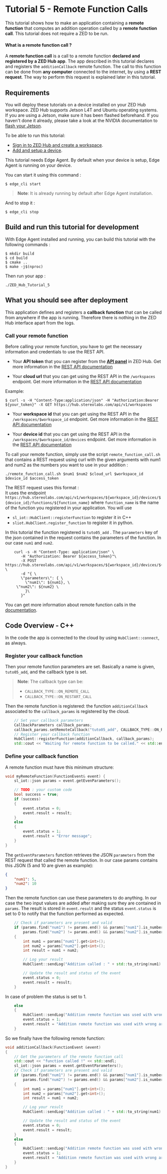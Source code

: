 # Tutorial 5 - Remote Function Calls

This tutorial shows how to make an application containing a **remote function** that computes an addition operation called by a **remote function call**.
This tutorial does not require a ZED to be run.

#### What is a remote function call ?
A **remote function call** is a call to a remote function **declared and registered by a ZED Hub app**. The app described in this tutorial declares and registers the `additionCallback` remote function.
The call to this function can be done from **any computer** connected to the internet, by using a **REST request**. The way to perform this request is explained later in this tutorial.


## Requirements
You will deploy these tutorials on a device installed on your ZED Hub workspace. ZED Hub supports Jetson L4T and Ubuntu operating systems. If you are using a Jetson, make sure it has been flashed beforehand. If you haven't done it already, please take a look at the NVIDIA documentation to [flash your Jetson](https://docs.nvidia.com/sdk-manager/install-with-sdkm-jetson/index.html).

To be able to run this tutorial:
- [Sign in to ZED Hub and create a workspace](https://www.stereolabs.com/docs/cloud/overview/get-workspace/).
- [Add and setup a device](https://www.stereolabs.com/docs/cloud/overview/setup-device/).

This tutorial needs Edge Agent. By default when your device is setup, Edge Agent is running on your device.

You can start it using this command :
```
$ edge_cli start
```

> **Note**: It is already running by default after Edge Agent installation.

And to stop it :
```
$ edge_cli stop
```

## Build and run this tutorial for development

With Edge Agent installed and running, you can build this tutorial with the following commands :
```
$ mkdir build
$ cd build
$ cmake ..
$ make -j$(nproc)
```

Then run your app :
```
./ZED_Hub_Tutorial_5
```

## What you should see after deployment
This application defines and registers a **callback function** that can be called from anywhere if the app is running. Therefore there is nothing in the ZED Hub interface apart from the logs.

### Call your remote function
Before calling your remote function, you have to get the necessary information and credentials to use the REST API.

- Your **API token** that you can register from the [**API panel**](https://hub.stereolabs.com/token) in ZED Hub. Get more information in the [REST API documentation](https://www.stereolabs.com/docs/cloud/rest-api/)


- Your **cloud url** that you can get using the REST API in the ```/workspaces``` endpoint. Get more information in the [REST API documentation](https://www.stereolabs.com/docs/cloud/rest-api/workspaces/)

Example:
```
$ curl -s -H "Content-Type:application/json" -H "Authorization:Bearer ${your_token}" -X GET https://hub.stereolabs.com/api/v1/workspaces

```

- Your **workspace id** that you can get using the REST API in the ```/workspaces/$workspace_id``` endpoint. Get more information in the [REST API documentation](https://www.stereolabs.com/docs/cloud/rest-api/workspaces/)


- Your **device id** that you can get using the REST API in the ```/workspaces/$workspace_id/devices``` endpoint. Get more information in the [REST API documentation](https://www.stereolabs.com/docs/cloud/rest-api/devices/)


To call your remote function, simply use the script ```remote_function_call.sh``` that contains a REST request using curl with the given arguments with num1 and num2 as the numbers you want to use in your addition :

```
./remote_function_call.sh $num1 $num2 $cloud_url $workspace_id $device_id $access_token
```

The REST request uses this format :\
It uses the endpoint ```https://hub.stereolabs.com/api/v1/workspaces/${workspace_id}/devices/${device_id}/functions/${function_name}``` where ```function_name``` is the name of the function you registered in your application.
You will use
- ```sl_iot::HubClient::registerFunction``` to register it in C++
- ```sliot.HubClient.register_function``` to register it in python.

In this tutorial the function registered is `tuto05_add` .
The `parameters` key of the json contained in the request contains the parameters of the function. In our case `num1` and `num2`.

```
    curl -s -H "Content-Type: application/json" \
       -H "Authorization: Bearer ${access_token}"\
       -X POST https://hub.stereolabs.com/api/v1/workspaces/${workspace_id}/devices/${device_id}/functions/tuto05_add \
       -d "{ \
       \"parameters\": { \
         \"num1\": ${num1}, \
	 \"num2\": ${num2} \
         }\
       }"
```

You can get more information about remote function calls in the [documentation](https://www.stereolabs.com/docs/cloud/remote-functions/call/).


## Code Overview - C++

In the code the app is connected to the cloud by using `HubClient::connect`, as always.

### Register your callback function
Then your remote function parameters are set. Basically a name is given, `tuto05_add`, and the callback type is set.
> **Note**: The callback type can be:
> - `CALLBACK_TYPE::ON_REMOTE_CALL`
> - `CALLBACK_TYPE::ON_RESTART_CALL`

Then the remote function is registered: the function `additionCallback` associated to the `callback_params` is registered by the cloud.

```c++
    // Set your callback parameters
    CallbackParameters callback_params;
    callback_params.setRemoteCallback("tuto05_add", CALLBACK_TYPE::ON_REMOTE_CALL);
    // Register your callback function
    HubClient::registerFunction(additionCallback, callback_params);
    std::cout << "Waiting for remote function to be called." << std::endl;
```


### Define your callback function

A remote function must have this minimum structure:

```c++
void myRemoteFunction(FunctionEvent& event) {
    sl_iot::json params = event.getEvenParameters();

    // TODO : your custom code
    bool success = true;
    if (success)
    {
        event.status = 0;
        event.result = result;
    }
    else
    {
        event.status = 1;
        event.result = "Error message";
    }
}
```

The `getEventParameters` function retrieves the JSON `parameters` from the REST request that called the remote function.
In our case params contains this JSON (5 and 10 are given as example):
```JSON
{
    "num1": 5,
    "num2": 10
}
```

Then the remote function can use these parameters to do anything. In our case the two input values are added after making sure they are contained in `params`. The result is stored in `event.result` and the status `event.status` is set to 0 to notify that the function performed as expected.

```c++
    // Check if parameters are present and valid
    if (params.find("num1") != params.end() && params["num1"].is_number_integer() &&
        params.find("num2") != params.end() && params["num2"].is_number_integer())
    {
        int num1 = params["num1"].get<int>();
        int num2 = params["num2"].get<int>();
        int result = num1 + num2;

        // Log your result
        HubClient::sendLog("Addition called : " + std::to_string(num1) + " + " + std::to_string(num2) + " = " + std::to_string(result), LOG_LEVEL::INFO);

        // Update the result and status of the event
        event.status = 0;
        event.result = result;
    }

```

In case of problem the status is set to 1.
```c++
    else
    {
        HubClient::sendLog("Addition remote function was used with wrong arguments.", LOG_LEVEL::ERROR);
        event.status = 1;
        event.result = "Addition remote function was used with wrong arguments.";
    }
```

So we finally have the following remote function:

```c++
void additionCallback(FunctionEvent &event)
{
    // Get the parameters of the remote function call
    std::cout << "function called !" << std::endl;
    sl_iot::json params = event.getEventParameters();
    // Check if parameters are present and valid
    if (params.find("num1") != params.end() && params["num1"].is_number_integer() &&
        params.find("num2") != params.end() && params["num2"].is_number_integer())
    {
        int num1 = params["num1"].get<int>();
        int num2 = params["num2"].get<int>();
        int result = num1 + num2;

        // Log your result
        HubClient::sendLog("Addition called : " + std::to_string(num1) + " + " + std::to_string(num2) + " = " + std::to_string(result), LOG_LEVEL::INFO);

        // Update the result and status of the event
        event.status = 0;
        event.result = result;
    }
    else
    {
        HubClient::sendLog("Addition remote function was used with wrong arguments.", LOG_LEVEL::ERROR);
        event.status = 1;
        event.result = "Addition remote function was used with wrong arguments.";
    }
}
```
